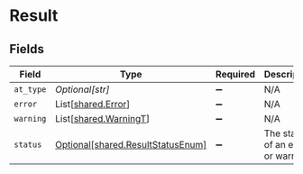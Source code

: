 # Result


## Fields

| Field                                                                        | Type                                                                         | Required                                                                     | Description                                                                  |
| ---------------------------------------------------------------------------- | ---------------------------------------------------------------------------- | ---------------------------------------------------------------------------- | ---------------------------------------------------------------------------- |
| `at_type`                                                                    | *Optional[str]*                                                              | :heavy_minus_sign:                                                           | N/A                                                                          |
| `error`                                                                      | List[[shared.Error](../../models/shared/error.md)]                           | :heavy_minus_sign:                                                           | N/A                                                                          |
| `warning`                                                                    | List[[shared.WarningT](../../models/shared/warningt.md)]                     | :heavy_minus_sign:                                                           | N/A                                                                          |
| `status`                                                                     | [Optional[shared.ResultStatusEnum]](../../models/shared/resultstatusenum.md) | :heavy_minus_sign:                                                           | The status of an error or warning                                            |